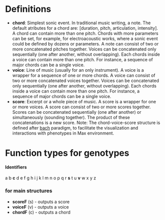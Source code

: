 # Definitions
- **chord**: Simplest sonic event. In traditional music writing, a note. The default atributes for a chord are: [duration, pitch, articulation, intensity]. A chord can contain more than one pitch. Chords with more parameters can be set, for example, for electroacoustic works, where a sonic event could be defined by dozens or parameters. A note can consist of two or more concatenated pitches together. Voices can be concatenated only sequentially (one after another, without overlapping). Each chords inside a voice can contain more than one pitch. For instance, a sequence of major chords can be a single voice.
- **voice**: Line of music (usually for an only instrument). A voice is a wrapper for a sequence of one or more chords. A voice can consist of two or more concatenated voices together. Voices can be concatenated only sequentially (one after another, without overlapping). Each chords inside a voice can contain more than one pitch. For instance, a sequence of major chords can be a single voice.
- **score**: Excerpt or a whole piece of music. A score is a wrapper for one or more voices. A score can consist of two or more scores together. Scores can be concatenated sequentially (one after another) or simultaneously (sounding together). The product of these concatenations is a new score.
Note: The chord-voice-score structure is defined after [bach](https://www.bachproject.net/) paradigm, to facilitate the visualization and interactions with phenotypes in Max environment.
# Function types for genotypes
#### Identifiers
a b **c** d e f g h i j k l m n o p q r **s** t u **v** w x y z
### for main structures
- **scoreF** (s) - outputs a score
- **voiceF** (v) - outputs a voice
- **chordF** (c) - outputs a chord

